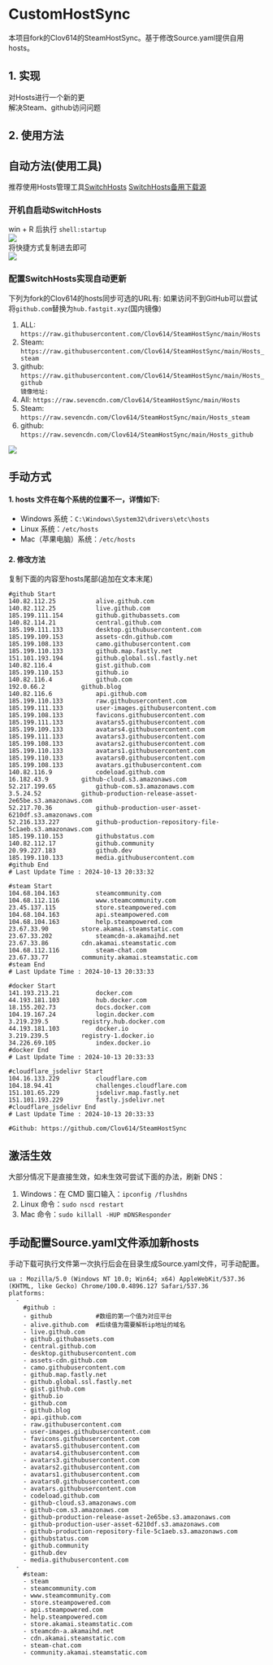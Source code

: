 # CustomHostSync
本项目fork的Clov614的SteamHostSync。基于修改Source.yaml提供自用hosts。

## 1. 实现
对Hosts进行一个新的更  
解决Steam、github访问问题

## 2. 使用方法
## 自动方法(使用工具)
推荐使用Hosts管理工具[SwitchHosts](https://github.com/oldj/SwitchHosts) 
[SwitchHosts备用下载源](https://nas.iaimi.info/s/nT5pb8jMQp32QwB)
### 开机自启动SwitchHosts
win + R 后执行 `shell:startup`    
![](/img/1.png)  
将快捷方式复制进去即可  
![](/img/2.png)  
### 配置SwitchHosts实现自动更新  
下列为fork的Clov614的hosts同步可选的URL有:
如果访问不到GitHub可以尝试将`github.com`替换为`hub.fastgit.xyz`(国内镜像)
1. ALL: `https://raw.githubusercontent.com/Clov614/SteamHostSync/main/Hosts`  
2. Steam: `https://raw.githubusercontent.com/Clov614/SteamHostSync/main/Hosts_steam`  
3. github: `https://raw.githubusercontent.com/Clov614/SteamHostSync/main/Hosts_github`    
`镜像地址:`
4. All: `https://raw.sevencdn.com/Clov614/SteamHostSync/main/Hosts`  
5. Steam: `https://raw.sevencdn.com/Clov614/SteamHostSync/main/Hosts_steam`  
6. github: `https://raw.sevencdn.com/Clov614/SteamHostSync/main/Hosts_github`  

![](/img/3.png)

## 手动方式
#### 1. hosts 文件在每个系统的位置不一，详情如下:
- Windows 系统：`C:\Windows\System32\drivers\etc\hosts`
- Linux 系统：`/etc/hosts`
- Mac（苹果电脑）系统：`/etc/hosts`

#### 2. 修改方法
复制下面的内容至hosts尾部(追加在文本末尾)

```
#github Start
140.82.112.25			alive.github.com
140.82.112.25			live.github.com
185.199.111.154			github.githubassets.com
140.82.114.21			central.github.com
185.199.111.133			desktop.githubusercontent.com
185.199.109.153			assets-cdn.github.com
185.199.108.133			camo.githubusercontent.com
185.199.110.133			github.map.fastly.net
151.101.193.194			github.global.ssl.fastly.net
140.82.116.4			gist.github.com
185.199.110.153			github.io
140.82.116.4			github.com
192.0.66.2			github.blog
140.82.116.6			api.github.com
185.199.110.133			raw.githubusercontent.com
185.199.111.133			user-images.githubusercontent.com
185.199.108.133			favicons.githubusercontent.com
185.199.111.133			avatars5.githubusercontent.com
185.199.109.133			avatars4.githubusercontent.com
185.199.111.133			avatars3.githubusercontent.com
185.199.108.133			avatars2.githubusercontent.com
185.199.110.133			avatars1.githubusercontent.com
185.199.110.133			avatars0.githubusercontent.com
185.199.108.133			avatars.githubusercontent.com
140.82.116.9			codeload.github.com
16.182.43.9			github-cloud.s3.amazonaws.com
52.217.199.65			github-com.s3.amazonaws.com
3.5.24.52			github-production-release-asset-2e65be.s3.amazonaws.com
52.217.70.36			github-production-user-asset-6210df.s3.amazonaws.com
52.216.133.227			github-production-repository-file-5c1aeb.s3.amazonaws.com
185.199.110.153			githubstatus.com
140.82.112.17			github.community
20.99.227.183			github.dev
185.199.110.133			media.githubusercontent.com
#github End
# Last Update Time : 2024-10-13 20:33:32 

#steam Start
104.68.104.163			steamcommunity.com
104.68.112.116			www.steamcommunity.com
23.45.137.115			store.steampowered.com
104.68.104.163			api.steampowered.com
104.68.104.163			help.steampowered.com
23.67.33.90			store.akamai.steamstatic.com
23.67.33.202			steamcdn-a.akamaihd.net
23.67.33.86			cdn.akamai.steamstatic.com
104.68.112.116			steam-chat.com
23.67.33.77			community.akamai.steamstatic.com
#steam End
# Last Update Time : 2024-10-13 20:33:33 

#docker Start
141.193.213.21			docker.com
44.193.181.103			hub.docker.com
18.155.202.73			docs.docker.com
104.19.167.24			login.docker.com
3.219.239.5			registry.hub.docker.com
44.193.181.103			docker.io
3.219.239.5			registry-1.docker.io
34.226.69.105			index.docker.io
#docker End
# Last Update Time : 2024-10-13 20:33:33 

#cloudflare_jsdelivr Start
104.16.133.229			cloudflare.com
104.18.94.41			challenges.cloudflare.com
151.101.65.229			jsdelivr.map.fastly.net
151.101.193.229			fastly.jsdelivr.net
#cloudflare_jsdelivr End
# Last Update Time : 2024-10-13 20:33:33 

#Github: https://github.com/Clov614/SteamHostSync

```

## 激活生效
大部分情况下是直接生效，如未生效可尝试下面的办法，刷新 DNS：
1. Windows：在 CMD 窗口输入：`ipconfig /flushdns`
2. Linux 命令：`sudo nscd restart`
3. Mac 命令：`sudo killall -HUP mDNSResponder`  

## 手动配置Source.yaml文件添加新hosts  
手动下载可执行文件第一次执行后会在目录生成Source.yaml文件，可手动配置。  

```
ua : Mozilla/5.0 (Windows NT 10.0; Win64; x64) AppleWebKit/537.36 (KHTML, like Gecko) Chrome/100.0.4896.127 Safari/537.36
platforms:
  -
    #github :
    - github            #数组的第一个值为对应平台
    - alive.github.com  #后续值为需要解析ip地址的域名
    - live.github.com
    - github.githubassets.com
    - central.github.com
    - desktop.githubusercontent.com
    - assets-cdn.github.com
    - camo.githubusercontent.com
    - github.map.fastly.net
    - github.global.ssl.fastly.net
    - gist.github.com
    - github.io
    - github.com
    - github.blog
    - api.github.com
    - raw.githubusercontent.com
    - user-images.githubusercontent.com
    - favicons.githubusercontent.com
    - avatars5.githubusercontent.com
    - avatars4.githubusercontent.com
    - avatars3.githubusercontent.com
    - avatars2.githubusercontent.com
    - avatars1.githubusercontent.com
    - avatars0.githubusercontent.com
    - avatars.githubusercontent.com
    - codeload.github.com
    - github-cloud.s3.amazonaws.com
    - github-com.s3.amazonaws.com
    - github-production-release-asset-2e65be.s3.amazonaws.com
    - github-production-user-asset-6210df.s3.amazonaws.com
    - github-production-repository-file-5c1aeb.s3.amazonaws.com
    - githubstatus.com
    - github.community
    - github.dev
    - media.githubusercontent.com
  -
    #steam:
    - steam
    - steamcommunity.com
    - www.steamcommunity.com
    - store.steampowered.com
    - api.steampowered.com
    - help.steampowered.com
    - store.akamai.steamstatic.com
    - steamcdn-a.akamaihd.net
    - cdn.akamai.steamstatic.com
    - steam-chat.com
    - community.akamai.steamstatic.com
```
